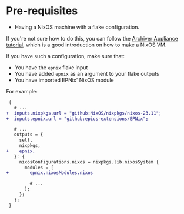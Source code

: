# Pre-requisites

-   Having a NixOS machine with a flake configuration.

If you're not sure how to do this,
you can follow the [Archiver Appliance tutorial],
which is a good introduction on how to make a NixOS VM.

If you have such a configuration,
make sure that:

-   You have the `epnix` flake input
-   You have added `epnix` as an argument to your flake outputs
-   You have imported EPNix' NixOS module

For example:

``` {.diff filename="flake.nix"}
 {
   # ...
+  inputs.nixpkgs.url = "github:NixOS/nixpkgs/nixos-23.11";
+  inputs.epnix.url = "github:epics-extensions/EPNix";

   # ...
   outputs = {
     self,
     nixpkgs,
+    epnix,
   }: {
     nixosConfigurations.nixos = nixpkgs.lib.nixosSystem {
       modules = [
+        epnix.nixosModules.nixos

         # ...
       ];
     };
   };
 }
```

  [Archiver Appliance tutorial]: ../tutorials/archiver-appliance.md
